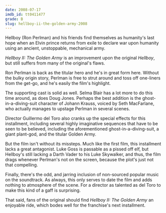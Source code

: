 ```yaml
---
date: 2008-07-17
imdb_id: tt0411477
grade: B
slug: hellboy-ii-the-golden-army-2008
---
```


Hellboy (Ron Perlman) and his friends find themselves as humanity's last hope when an Elvin prince returns from exile to declare war upon humanity using an ancient, unstoppable, mechanical army.

_Hellboy II: The Golden Army_ is an improvement upon the original <span data-imdb-id="tt0167190">_Hellboy_</span>, but still suffers from many of the original's flaws.

Ron Perlman is back as the titular hero and he's in great form here. Without the bulky origin story, Perlman is free to strut around and toss off one-liners from the get-go, and he's easily the film's highlight.

The supporting cast is solid as well. Selma Blair has a lot more to do this time around, as does Doug Jones. Perhaps the best addition is the ghost-in-a-diving-suit character of Johann Krauss, voiced by Seth MacFarlane, who actually manages to upstage Perlman in several scenes.

Director Guillermo del Toro also cranks up the special effects for this installment, including several highly imaginative sequences that have to be seen to be believed, including the aforementioned ghost-in-a-diving-suit, a giant plant-god, and the titular Golden Army.

But the film isn't without its missteps. Much like the first film, this installment lacks a great antagonist. Luke Goss is passable as a pissed off elf, but Hellboy's still lacking a Darth Vader to his Luke Skywalker, and thus, the film drags whenever Perlman's not on the screen, because the plot's just not that compelling.

Finally, there's the odd, and jarring inclusion of non-sourced popular music on the soundtrack. As always, this only serves to date the film and adds nothing to atmosphere of the scene. For a director as talented as del Toro to make this kind of a gaff is surprising.

That said, fans of the original should find _Hellboy II: The Golden Army_ an enjoyable ride, which bodes well for the franchise's next installment.
